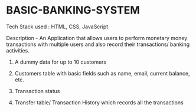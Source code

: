 # BASIC-BANKING-SYSTEM

Tech Stack used : HTML, CSS, JavaScript

Description - An Application that allows users to perform monetary money transactions with multiple users and also record their transactions/ banking activities.

1. A dummy data for up to 10 customers

2. Customers table with basic fields such as name, email, current balance, etc.

3. Transaction status

4. Transfer table/ Transaction History which records all the transactions
